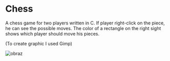 # Chess
A chess game for two players written in C. If player right-click on the piece, he can see the possible moves. The color of a rectangle on the right sight shows which player should move his pieces.

(To create graphic I used Gimp)

![obraz](https://user-images.githubusercontent.com/56163818/154062887-3d72079f-0459-4ed8-b7fb-71760981af53.png)

